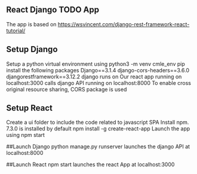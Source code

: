 ## React Django TODO App
The app is based on  https://wsvincent.com/django-rest-framework-react-tutorial/

## Setup Django
Setup a python virtual environment using python3 -m venv cmle_env
pip install the following packages
Django==3.1.4
django-cors-headers==3.6.0
djangorestframework==3.12.2
django runs on 
Our react app running on localhost:3000 calls django API running on localhost:8000
To enable cross original resource sharing, CORS package is used

## Setup React
Create a ui folder to include the code related to javascript SPA
Install npm. 7.3.0 is installed by default
npm install -g create-react-app
Launch the app using npm start

##Launch Django
python manage.py runserver launches the django API at localhost:8000

##Launch React
npm start launches the react App at localhost:3000

